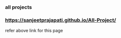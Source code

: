 ### all projects

### https://sanjeetprajapati.github.io/All-Project/
refer above link for this page